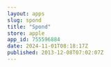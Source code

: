 ```yaml
---
layout: apps
slug: spond
title: "Spond"
store: apple
app_id: 755596884
date: 2024-11-01T08:18:17Z
published: 2013-12-08T07:02:07Z
---
```

